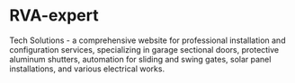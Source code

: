 # RVA-expert
Tech Solutions - a comprehensive website for professional installation and configuration services, specializing in garage sectional doors, protective aluminum shutters, automation for sliding and swing gates, solar panel installations, and various electrical works.
